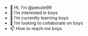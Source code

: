 - 👋 Hi, I’m @pekute99
- 👀 I’m interested in boys
- 🌱 I’m currently learning boys
- 💞️ I’m looking to collaborate on boys
- 📫 How to reach me boys

<!---
pekute99/pekute99 is a ✨ special ✨ repository because its `README.md` (this file) appears on your GitHub profile.
You can click the Preview link to take a look at your changes.
--->
